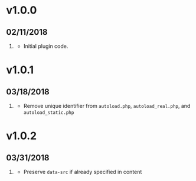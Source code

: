 # v1.0.0
##  02/11/2018

1. [](#new)
    * Initial plugin code.

# v1.0.1
##  03/18/2018

1. [](#bugfix)
    * Remove unique identifier from `autoload.php`, `autoload_real.php`, and `autoload_static.php`

# v1.0.2
## 03/31/2018

1. [](#bugfix)
    * Preserve `data-src` if already specified in content
